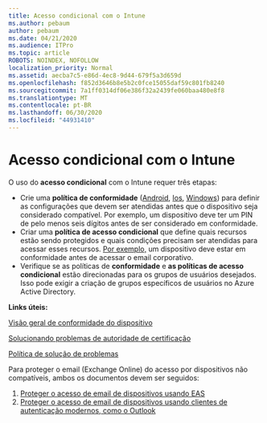 ```yaml
---
title: Acesso condicional com o Intune
ms.author: pebaum
author: pebaum
ms.date: 04/21/2020
ms.audience: ITPro
ms.topic: article
ROBOTS: NOINDEX, NOFOLLOW
localization_priority: Normal
ms.assetid: aecba7c5-e86d-4ec8-9d44-679f5a3d659d
ms.openlocfilehash: f852d3646b8e5b2c0fce15055daf59c801fb8240
ms.sourcegitcommit: 7a1ff0314df06e386f32a2439fe060baa480e8f8
ms.translationtype: MT
ms.contentlocale: pt-BR
ms.lasthandoff: 06/30/2020
ms.locfileid: "44931410"
---
```

# <a name="conditional-access-with-intune"></a>Acesso condicional com o Intune

O uso do **acesso condicional** com o Intune requer três etapas:

- Crie uma **política de conformidade** ([Android](https://docs.microsoft.com/intune/compliance-policy-create-android), [Ios](https://docs.microsoft.com/intune/compliance-policy-create-ios), [Windows](https://docs.microsoft.com//intune/compliance-policy-create-windows)) para definir as configurações que devem ser atendidas antes que o dispositivo seja considerado compatível. Por exemplo, um dispositivo deve ter um PIN de pelo menos seis dígitos antes de ser considerado em conformidade.
- Criar uma **política de acesso condicional** que define quais recursos estão sendo protegidos e quais condições precisam ser atendidas para acessar esses recursos.  [Por exemplo,](https://docs.microsoft.com/intune/tutorial-protect-email-on-unmanaged-devices#create-conditional-access-policies) um dispositivo deve estar em conformidade antes de acessar o email corporativo.
- Verifique se as políticas de **conformidade** e **as políticas de acesso condicional** estão direcionadas para os grupos de usuários desejados. Isso pode exigir a criação de grupos específicos de usuários no Azure Active Directory.

**Links úteis:**

[Visão geral de conformidade do dispositivo](https://docs.microsoft.com/intune/device-compliance-get-started)

[Solucionando problemas de autoridade de certificação](https://docs.microsoft.com/intune/troubleshoot-conditional-access)

[Política de solução de problemas](https://docs.microsoft.com/intune/troubleshoot-policies-in-microsoft-intune)

Para proteger o email (Exchange Online) do acesso por dispositivos não compatíveis, ambos os documentos devem ser seguidos:

1. [Proteger o acesso de email de dispositivos usando EAS](https://docs.microsoft.com/intune/tutorial-protect-email-on-unmanaged-devices)
2. [Proteger o acesso de email de dispositivos usando clientes de autenticação modernos, como o Outlook](https://docs.microsoft.com/intune/tutorial-protect-email-on-enrolled-devices)